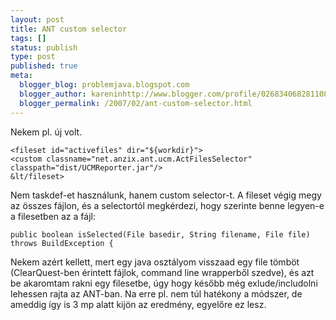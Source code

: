 ```yaml
---
layout: post
title: ANT custom selector
tags: []
status: publish
type: post
published: true
meta:
  blogger_blog: problemjava.blogspot.com
  blogger_author: kareninhttp://www.blogger.com/profile/02683406828110839343noreply@blogger.com
  blogger_permalink: /2007/02/ant-custom-selector.html
---
```

Nekem pl. új volt.

  

    
    
    <fileset id="activefiles" dir="${workdir}">
    <custom classname="net.anzix.ant.ucm.ActFilesSelector" classpath="dist/UCMReporter.jar"/>
    &lt/fileset>
    

Nem taskdef-et használunk, hanem custom selector-t. A fileset végig megy az
összes fájlon, és a selectortól megkérdezi, hogy szerinte benne legyen-e a
filesetben az a fájl:

    
    
    public boolean isSelected(File basedir, String filename, File file) throws BuildException {
    

Nekem azért kellett, mert egy java osztályom visszaad egy file tömböt
(ClearQuest-ben érintett fájlok, command line wrapperből szedve), és azt be
akaromtam rakni egy filesetbe, úgy hogy később még exlude/includolni lehessen
rajta az ANT-ban. Na erre pl. nem túl hatékony a módszer, de ameddig így is 3
mp alatt kijön az eredmény, egyelőre ez lesz.

